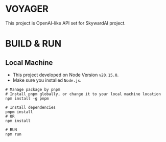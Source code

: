 # VOYAGER
This project is OpenAI-like API set for SkywardAI project.

# BUILD & RUN

## Local Machine
* This project developed on Node Version `v20.15.0`.  
* Make sure you installed `Node.js`.  
  
```shell
# Manage package by pnpm
# Install pnpm globally, or change it to your local machine location
npm install -g pnpm

# Install dependencies
pnpm install
# OR
npm install

# RUN
npm run
```